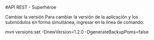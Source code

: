 #API REST - Superhéroe

Cambiar la versión
Para cambiar la versión de la aplicación y los submódulos en forma simultánea, ingresar en la línea de comando:

mvn versions:set -DnewVersion=1.2.0 -DgenerateBackupPoms=false
